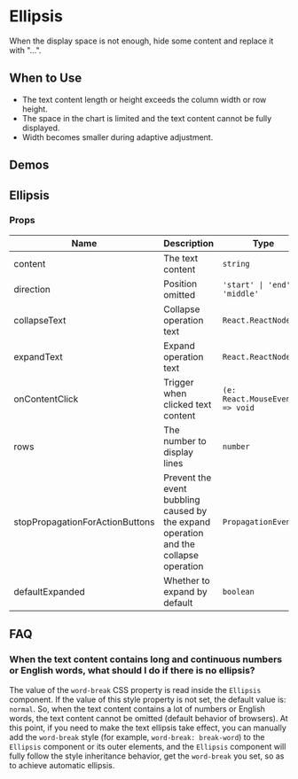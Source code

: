 # Ellipsis

When the display space is not enough, hide some content and replace it with "...".

## When to Use

- The text content length or height exceeds the column width or row height.
- The space in the chart is limited and the text content cannot be fully displayed.
- Width becomes smaller during adaptive adjustment.

## Demos

<code src="./demos/demo1.tsx"></code>

## Ellipsis

### Props

| Name | Description | Type | Default |
| --- | --- | --- | --- |
| content | The text content | `string` | - |
| direction | Position omitted | `'start' \| 'end' \| 'middle'` | `'end'` |
| collapseText | Collapse operation text | `React.ReactNode` | `''` |
| expandText | Expand operation text | `React.ReactNode` | `''` |
| onContentClick | Trigger when clicked text content | `(e: React.MouseEvent) => void` | - |
| rows | The number to display lines | `number` | `1` |
| stopPropagationForActionButtons | Prevent the event bubbling caused by the expand operation and the collapse operation | `PropagationEvent[]` | `[]` |
| defaultExpanded | Whether to expand by default | `boolean` | `false` |

## FAQ

### When the text content contains long and continuous numbers or English words, what should I do if there is no ellipsis?

The value of the `word-break` CSS property is read inside the `Ellipsis` component. If the value of this style property is not set, the default value is: `normal`. So, when the text content contains a lot of numbers or English words, the text content cannot be omitted (default behavior of browsers). At this point, if you need to make the text ellipsis take effect, you can manually add the `word-break` style (for example, `word-break: break-word`) to the `Ellipsis` component or its outer elements, and the `Ellipsis` component will fully follow the style inheritance behavior, get the `word-break` you set, so as to achieve automatic ellipsis.
